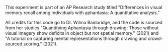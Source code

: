 This experiment is part of an AP Research study titled "Differences in visual memory recall among individuals with aphantasia: A quantitative analysis." 

All credits for this code go to Dr. Wilma Bainbridge, and the code is sourced from her studies "Quantifying Aphantasia through drawing: Those without visual imagery show deficits in object but not spatial memory." (2021) and "A tutorial on capturing mental representations through drawing and crowd-sourced scoring." (2021).
